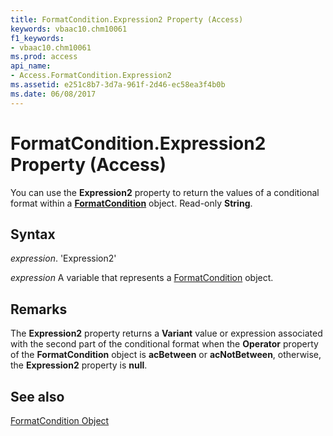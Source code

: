 ```yaml
---
title: FormatCondition.Expression2 Property (Access)
keywords: vbaac10.chm10061
f1_keywords:
- vbaac10.chm10061
ms.prod: access
api_name:
- Access.FormatCondition.Expression2
ms.assetid: e251c8b7-3d7a-961f-2d46-ec58ea3f4b0b
ms.date: 06/08/2017
---
```



# FormatCondition.Expression2 Property (Access)

You can use the  **Expression2** property to return the values of a conditional format within a **[FormatCondition](Access.FormatCondition.md)** object. Read-only **String**.


## Syntax

 _expression_. 'Expression2'

 _expression_ A variable that represents a [FormatCondition](./Access.FormatCondition.md) object.


## Remarks

The  **Expression2** property returns a **Variant** value or expression associated with the second part of the conditional format when the **Operator** property of the **FormatCondition** object is **acBetween** or **acNotBetween**, otherwise, the **Expression2** property is **null**.


## See also


[FormatCondition Object](Access.FormatCondition.md)

